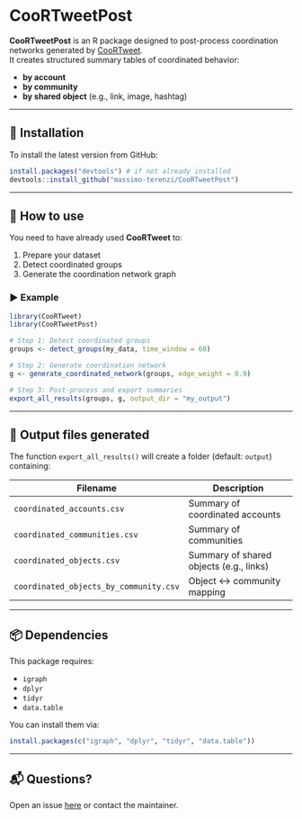 # CooRTweetPost

**CooRTweetPost** is an R package designed to post-process coordination networks generated by [CooRTweet](https://github.com/nicolarighetti/CooRTweet).  
It creates structured summary tables of coordinated behavior:

- **by account**
- **by community**
- **by shared object** (e.g., link, image, hashtag)

---

## 🔧 Installation

To install the latest version from GitHub:

```r
install.packages("devtools") # if not already installed
devtools::install_github("massimo-terenzi/CooRTweetPost")
```

---

## 🚀 How to use

You need to have already used **CooRTweet** to:

1. Prepare your dataset  
2. Detect coordinated groups  
3. Generate the coordination network graph  

### ▶️ Example

```r
library(CooRTweet)
library(CooRTweetPost)

# Step 1: Detect coordinated groups
groups <- detect_groups(my_data, time_window = 60)

# Step 2: Generate coordination network
g <- generate_coordinated_network(groups, edge_weight = 0.9)

# Step 3: Post-process and export summaries
export_all_results(groups, g, output_dir = "my_output")
```

---

## 📁 Output files generated

The function `export_all_results()` will create a folder (default: `output`) containing:

| Filename                                 | Description                                |
|------------------------------------------|--------------------------------------------|
| `coordinated_accounts.csv`               | Summary of coordinated accounts            |
| `coordinated_communities.csv`           | Summary of communities                     |
| `coordinated_objects.csv`               | Summary of shared objects (e.g., links)    |
| `coordinated_objects_by_community.csv`  | Object ↔ community mapping                 |

---

## 📦 Dependencies

This package requires:

- `igraph`
- `dplyr`
- `tidyr`
- `data.table`

You can install them via:

```r
install.packages(c("igraph", "dplyr", "tidyr", "data.table"))
```

---

## 📬 Questions?

Open an issue [here](https://github.com/massimo-terenzi/CooRTweetPost/issues) or contact the maintainer.
